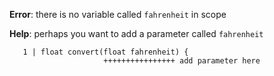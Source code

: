 **Error**: there is no variable called `fahrenheit` in scope

**Help**: perhaps you want to add a parameter called `fahrenheit`

```
   1 | float convert(float fahrenheit) {
                     ++++++++++++++++ add parameter here
```
